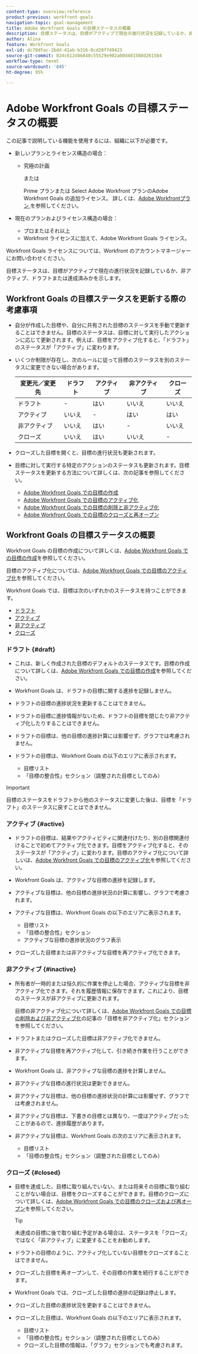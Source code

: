 ```yaml
---
content-type: overview;reference
product-previous: workfront-goals
navigation-topic: goal-management
title: Adobe Workfront Goals の目標ステータスの概要
description: 目標ステータスは、目標がアクティブで現在の進行状況を記録しているか、非アクティブ、ドラフトまたは達成済みかを示します。
author: Alina
feature: Workfront Goals
exl-id: dc70dfac-2bdd-41ab-b316-0cd20f749423
source-git-commit: 024c612d46848c55529e902a00d481588d261584
workflow-type: tm+mt
source-wordcount: '845'
ht-degree: 95%

---
```


# Adobe Workfront Goals の目標ステータスの概要

この記事で説明している機能を使用するには、組織に以下が必要です。

* 新しいプランとライセンス構造の場合：

   * 究極の計画

     または

     Prime プランまたは Select Adobe Workfront プランのAdobe Workfront Goals の追加ライセンス。 詳しくは、[Adobe Workfrontプラン ](https://www.workfront.com/plans) を参照してください。

* 現在のプランおよびライセンス構造の場合：

   * プロまたはそれ以上
   * Workfront ライセンスに加えて、Adobe Workfront Goals ライセンス。

Workfront Goals ライセンスについては、Workfront のアカウントマネージャーにお問い合わせください。

目標ステータスは、目標がアクティブで現在の進行状況を記録しているか、非アクティブ、ドラフトまたは達成済みかを示します。

## Workfront Goals の目標ステータスを更新する際の考慮事項

* 自分が作成した目標や、自分に共有された目標のステータスを手動で更新することはできません。目標のステータスは、目標に対して実行したアクションに応じて更新されます。例えば、目標をアクティブ化すると、「ドラフト」のステータスが「アクティブ」に変わります。
* いくつか制限が存在し、次のルールに従って目標のステータスを別のステータスに変更できない場合があります。

  | 変更元／変更先 | ドラフト | アクティブ | 非アクティブ | クローズ |
  |---|---|---|---|---|
  | ドラフト | - | はい | いいえ | いいえ |
  | アクティブ | いいえ | - | はい | はい |
  | 非アクティブ | いいえ | はい | - | いいえ |
  | クローズ | いいえ | はい | いいえ | - |

* クローズした目標を開くと、目標の進行状況も更新されます。
* 目標に対して実行する特定のアクションのステータスも更新されます。目標ステータスを更新する方法について詳しくは、次の記事を参照してください。

   * [Adobe Workfront Goals での目標の作成](../../workfront-goals/goal-management/create-goals.md)
   * [Adobe Workfront Goals での目標のアクティブ化](../../workfront-goals/goal-management/activate-goals.md)
   * [Adobe Workfront Goals での目標の削除と非アクティブ化](../../workfront-goals/goal-management/delete-and-deactivate-goals.md)
   * [Adobe Workfront Goals での目標のクローズと再オープン](../../workfront-goals/goal-management/close-and-reopen-goals.md)

## Workfront Goals の目標ステータスの概要

Workfront Goals の目標の作成について詳しくは、[Adobe Workfront Goals での目標の作成](../../workfront-goals/goal-management/create-goals.md)を参照してください。

目標のアクティブ化については、[Adobe Workfront Goals での目標のアクティブ化](../../workfront-goals/goal-management/activate-goals.md)を参照してください。

Workfront Goals では、目標は次のいずれかのステータスを持つことができます。

* [ドラフト](#draft)
* [アクティブ](#active)
* [非アクティブ](#inactive)
* [クローズ](#closed)

### ドラフト {#draft}

* これは、新しく作成された目標のデフォルトのステータスです。目標の作成について詳しくは、[Adobe Workfront Goals での目標の作成](../../workfront-goals/goal-management/create-goals.md)を参照してください。
* Workfront Goals は、ドラフトの目標に関する進捗を記録しません。
* ドラフトの目標の進捗状況を更新することはできません。
* ドラフトの目標に進捗情報がないため、ドラフトの目標を閉じたり非アクティブ化したりすることはできません。
* ドラフトの目標は、他の目標の進捗計算には影響せず、グラフでは考慮されません。
* ドラフトの目標は、Workfront Goals の以下のエリアに表示されます。

   * 目標リスト
   * 「目標の整合性」セクション（調整された目標としてのみ）


>[!IMPORTANT]
>
>目標のステータスをドラフトから他のステータスに変更した後は、目標を「ドラフト」のステータスに戻すことはできません。

### アクティブ {#active}

* ドラフトの目標は、結果やアクティビティに関連付けたり、別の目標関連付けることで初めてアクティブ化できます。目標をアクティブ化すると、そのステータスが「アクティブ」に変わります。目標のアクティブ化について詳しいは、[Adobe Workfront Goals での目標のアクティブ化](../../workfront-goals/goal-management/activate-goals.md)を参照してください。
* Workfront Goals は、アクティブな目標の進捗を記録します。
* アクティブな目標は、他の目標の進捗状況の計算に影響し、グラフで考慮されます。
* アクティブな目標は、Workfront Goals の以下のエリアに表示されます。

   * 目標リスト
   * 「目標の整合性」セクション
   * アクティブな目標の進捗状況のグラフ表示

* クローズした目標または非アクティブな目標を再アクティブ化できます。

### 非アクティブ {#inactive}

* 所有者が一時的または恒久的に作業を停止した場合、アクティブな目標を非アクティブ化できます。それを履歴情報に保存できます。これにより、目標のステータスが非アクティブに更新されます。

  目標の非アクティブ化について詳しくは、[Adobe Workfront Goals での目標の削除および非アクティブ化](../../workfront-goals/goal-management/delete-and-deactivate-goals.md)の記事の「目標を非アクティブ化」セクションを参照してください。

* ドラフトまたはクローズした目標は非アクティブ化できません。
* 非アクティブな目標を再アクティブ化して、引き続き作業を行うことができます。
* Workfront Goals は、非アクティブな目標の進捗を計算しません。
* 非アクティブな目標の進行状況は更新できません。
* 非アクティブな目標は、他の目標の進捗状況の計算には影響せず、グラフでは考慮されません。
* 非アクティブな目標は、下書きの目標とは異なり、一度はアクティブだったことがあるので、進捗履歴があります。
* 非アクティブな目標は、Workfront Goals の次のエリアに表示されます。

   * 目標リスト
   * 「目標の整合性」セクション（調整された目標としてのみ）

### クローズ {#closed}

* 目標を達成した、目標に取り組んでいない、または将来その目標に取り組むことがない場合は、目標をクローズすることができます。目標のクローズについて詳しくは、[Adobe Workfront Goals での目標のクローズおよび再オープン](../../workfront-goals/goal-management/close-and-reopen-goals.md)を参照してください。

  >[!TIP]
  >
  >未達成の目標に後で取り組む予定がある場合は、ステータスを「クローズ」ではなく「非アクティブ」に変更することをお勧めします。

* ドラフトの目標のように、アクティブ化していない目標をクローズすることはできません。
* クローズした目標を再オープンして、その目標の作業を続行することができます。
* Workfront Goals では、クローズした目標の進捗の記録は停止します。
* クローズした目標の進捗状況を更新することはできません。
* クローズした目標は、Workfront Goals の以下のエリアに表示されます。

   * 目標リスト
   * 「目標の整合性」セクション（調整された目標としてのみ）
   * クローズした目標の情報は、「グラフ」セクションでも考慮されます。
